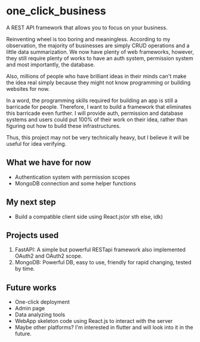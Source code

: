 # one_click_business
A REST API framework that allows you to focus on your business.

Reinventing wheel is too boring and meaningless. According to my observation, the majority of businesses are simply CRUD operations and a little data summarization. We now have plenty of web frameworks, however, they still require plenty of works to have an auth system, permission system and most importantly, the database.

Also, millions of people who have brilliant ideas in their minds can't make the idea real simply because they might not know programming or building websites for now.

In a word, the programming skills required for building an app is still a barricade for people. Therefore, I want to build a framework that eliminates this barricade even further. I will provide auth, permission and database systems and users could put 100% of their work on their idea, rather than figuring out how to build these infrastructures.

Thus, this project may not be very technically heavy, but I believe it will be useful for idea verifying.

## What we have for now
+ Authentication system with permission scopes
+ MongoDB connection and some helper functions

## My next step
+ Build a compatible client side using React.js(or sth else, idk)

## Projects used
1. FastAPI:
 A simple but powerful RESTapi framework also implemented OAuth2 and OAuth2 scope.
2. MongoDB:
 Powerful DB, easy to use, friendly for rapid changing, tested by time.


## Future works
+ One-click deployment
+ Admin page
+ Data analyzing tools
+ WebApp skeleton code using React.js to interact with the server
+ Maybe other platforms? I'm interested in flutter and will look into it in the future.
